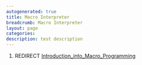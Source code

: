 ```yaml
---
autogenerated: true
title: Macro Interpreter
breadcrumb: Macro Interpreter
layout: page
categories: 
description: test description
---
```


1.  REDIRECT [Introduction\_into\_Macro\_Programming](Introduction_into_Macro_Programming)

